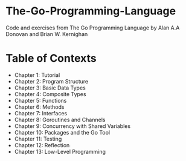 # The-Go-Programming-Language
Code and exercises from The Go Programming Language by Alan A.A Donovan and Brian W. Kernighan

# Table of Contexts
- Chapter 1: Tutorial
- Chapter 2: Program Structure
- Chapter 3: Basic Data Types
- Chapter 4: Composite Types
- Chapter 5: Functions
- Chapter 6: Methods
- Chapter 7: Interfaces
- Chapter 8: Goroutines and Channels
- Chapter 9: Concurrency with Shared Variables
- Chapter 10: Packages and the Go Tool
- Chapter 11: Testing 
- Chapter 12: Reflection
- Chapter 13: Low-Level Programming

